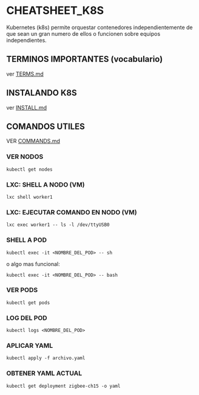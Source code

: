 # CHEATSHEET_K8S
Kubernetes (k8s) permite orquestar contenedores independientemente de que sean un gran numero de ellos o funcionen sobre equipos independientes.

## TERMINOS IMPORTANTES (vocabulario)
ver [TERMS.md](https://github.com/elarreglador/cheatsheet_K8S/blob/main/TERMS.md)

## INSTALANDO K8S
ver [INSTALL.md](https://github.com/elarreglador/cheatsheet_K8S/blob/main/INSTALL.md)

## COMANDOS UTILES
VER [COMMANDS.md](https://github.com/elarreglador/cheatsheet_K8S/blob/main/COMMANDS.md)

### VER NODOS
```
kubectl get nodes
```
### LXC: SHELL A NODO (VM)
```
lxc shell worker1
```
### LXC: EJECUTAR COMANDO EN NODO (VM)
```
lxc exec worker1 -- ls -l /dev/ttyUSB0
```
### SHELL A POD
```
kubectl exec -it <NOMBRE_DEL_POD> -- sh
```
o algo mas funcional:
```
kubectl exec -it <NOMBRE_DEL_POD> -- bash
```
### VER PODS
```
kubectl get pods
```
### LOG DEL POD
```
kubectl logs <NOMBRE_DEL_POD>
```
### APLICAR YAML
```
kubectl apply -f archivo.yaml
```
### OBTENER YAML ACTUAL
```
kubectl get deployment zigbee-ch15 -o yaml
```


